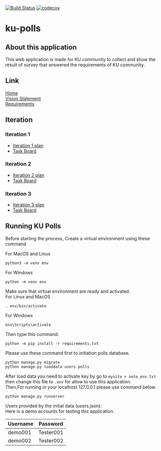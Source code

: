 [![Build Status](https://travis-ci.com/boom210232/ku-polls.svg?branch=iteration2)](https://travis-ci.com/boom210232/ku-polls) 
[![codecov](https://codecov.io/gh/boom210232/ku-polls/branch/main/graph/badge.svg?token=HH9U768Q44)](https://codecov.io/gh/boom210232/ku-polls)    
# ku-polls         

## About this application       
This web application is made for KU community to collect and show the result of survey that answered the requirements of KU community.

## Link
[Home](https://github.com/boom210232/ku-polls/wiki)      
[Vision Statement](https://github.com/boom210232/ku-polls/wiki/Vision-Statement)     
[Requirements](https://github.com/boom210232/ku-polls/wiki/Requirements)    
## Iteration           
### Iteration 1        
- [Iteration 1 plan](https://github.com/boom210232/ku-polls/wiki/Iteration-1-Plan)          
- [Task Board](https://github.com/boom210232/ku-polls/projects/1)              
### Iteration 2        
- [Iteration 2 plan](https://github.com/boom210232/ku-polls/wiki/Iteration-2-Plan)          
- [Task Board](https://github.com/boom210232/ku-polls/projects/2)          
### Iteration 3        
- [Iteration 3 plan](https://github.com/boom210232/ku-polls/wiki/Iteration-3-Plan)          
- [Task Board](https://github.com/boom210232/ku-polls/projects/3)           
  

## Running KU Polls        
Before starting the process, Create a virtual environment using these command      
 
For MacOS and Linux    
```
python3 -m venv env
```         
For Windows      
``` 
python -m venv env
``` 

Make sure that virtual environment are ready and activated.              
For Linux and MacOS    
```
. env/bin/activate
```     
     
For Windows     
```
env\Scripts\activate
```      
        
Then type this command:       
```
python -m pip install -r requirements.txt 
```              

Please use these command first to initiation polls database.
```
python manage.py migrate
python manage.py loaddata users polls
```

After load data you need to activate key by go to `mysite > note_env.txt ` then change this file to `.env` for allow to use this application.     
Then,For running in your localhost 127.0.0.1 please use command below.
``` 
python manage.py runserver
```       
Users provided by the initial data (users.json):     
Here is a demo accounts for testing this application.         

| Username  | Password    |
|-----------|-------------|
| demo001     | Tester001    |
| demo002     | Tester002    |        
  
